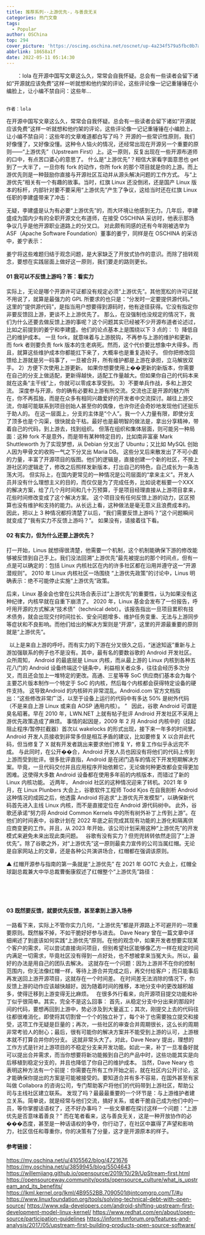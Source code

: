 ```yaml
---
title: 推荐系列--上游优先-，与善良无关
categories: 热门文章
tags:
  - Popular
author: OSChina
top: 294
cover_picture: 'https://oscimg.oschina.net/oscnet/up-4a234f579a5fbc0b7a5dc537ff25ca1c57b.png'
abbrlink: 18658a1f
date: 2022-05-11 05:14:30
---
```


&emsp;&emsp;：lola 在开源中国写文章这么久，常常会自我怀疑。总会有一些读者会留下诸如“开源就应该免费”这样一听就想和他约架的评论，这些评论像一记记重锤锤在小编脸上，让小编不禁自问：这些年...
<!-- more -->

                                                                                                                                                                                        作者：lola 
 
在开源中国写文章这么久，常常会自我怀疑。总会有一些读者会留下诸如“开源就应该免费”这样一听就想和他约架的评论，这些评论像一记记重锤锤在小编脸上，让小编不禁自问：这些年的文章难道都白写了吗？ 
开源的一些常识性原则，我们好像懂了，又好像没懂。这种令人恼火的情况，还经常出现在开源另一个重要的原则——“上游优先”（Upstream First）上。这一原则，反复出现在一些开源布道师的口中，有点苦口婆心的意思了。 
什么是“上游优先”？相信大家看字面意思也 get 到了一大半了，一旦你有 fork 的动作，你所 fork 的那个项目就是你的上游。而上游优先则是一种鼓励你直接与开源社区互动并从源头解决问题的工作方式。 
与“上游优先”相关有一个有趣的故事。当时，红旗 Linux 还没倒闭，还是国产 Linux 版本的标杆，内部针对要不要采用“上游优先”产生了争议，这给当时还在红旗 Linux 任职的李建盛带来了冲击： 
 
无疑，李建盛是认为有必要“上游优先”的，而大环境让他感到无力。几年后，李建盛成为国内少有的全职开源文化布道师，在接受 OSCHINA 采访时，他表示那场争议几乎是他开源职业道路上的分叉口。 
对此颇有同感的还有今年刚被选举为 ASF（Apache Software Foundation）董事的姜宁，同样是在 OSCHINA 的采访中，姜宁表示： 
 
姜宁将这些难题归结于观念问题，是大家缺乏了开放式协作的意识。而除了扭转观念，要想在实践层面上做好这一原则，我们要走的路则更长。 
  
 
#### 01 我可以不反馈上游吗？答：看实力 
实际上，无论是哪个开源许可证都没有规定必须“上游优先”。其他宽松的许可证就不用说了，就算是最强力的 GPL 所要求的也只是：“分发时一定要提供源代码。” 
这里的“提供源代码”，是指当用户想要得到源码时，他有途径获得。它没有指定你非要反馈回上游，更谈不上上游优先了。 
那么，在没强制也没规定的情况下，我们为什么还要去做反馈上游的事呢？这个问题其实已经被不少开源布道者论述过，比如之前提到的姜宁和李建盛。他们的论点基本上是围绕以下 3 点的： 
1）降低自己的维护成本。 
一旦 fork，就意味着与上游脱钩，不再参与上游的维护和更新，而 fork 者则要负责 fork 版本的生老病死。然而，这个代价要比想象中大得多。而且，就算这些维护成本你都能扛下来了，大概率也是重复造轮子。 
但你把修改回馈给上游就是另一码事了，一旦被合并，所有维护都是上游在承担，立马解放双手。 
2）方便下次使用上游更新。 
如果你想要使用上��更新的新版本，你需要在自己的分支上做适配，更新得越快，适配工作量越大。但如果你自己的代码本来就在这条“主干线”上，你就可以零成本享受到。 
3）不要单兵作战，多和上游交流。 
深度参与开源，你的确有必要和上游有所交流。交流也正是开源的魅力所在，你不再孤独，而是在众多有相同兴趣爱好的开发者中交流探讨。越往上游交流，你越可能联系到项目创始人甚至你的偶像，也许你还会奇妙地发现他们还挺乐于助人的。 
在这一层面上，分支的主体是“个人”。我一个人力量有限，即使分支了顶多也是个沟渠，很快就会干枯。最好也是最明智的做法是，拿出分享精神，带着自己的代码，到上游去，找到组织。 
但落在组织和集体层面，则可能另一种局面：这种 fork 不是意外，而是带有某种特定目的，比如南非富豪 Mark Shuttleworth 为了实现梦想，从 Debian 分叉出了 Ubuntu；又比如 MySQL 创始人因为甲骨文的收购一气之下分叉出 Maria DB。 
这些分叉后来散发出了不可小觑的力量，丰富了开源项目的版图。他们的逻辑是，直接创建一个新的社区，不按上游社区的逻辑走了，修改之后照样发新版本，打出自己的特色，自己成长为一条浩荡大河。 
但实际上，在国内更常见的一种情况是公司层面的“拿来主义”。开发人员并没有什么理想主义的目的，而仅仅是为了完成任务，比如说老板要一个XXX的解决方案，给了几个月时间和几十万预算，于是项目经理直接从上游项目拿来，花些时间修改变成了这个解决方案。 
这个项目没有任何反馈上游的动力，区区预算也没有维护和支持的能力。从长远上看，这种做法是毫无意义且浪费成本的。 
因此，把以上 3 种情况都捋清楚了以后，“我们需要反馈上游吗？”这个问题瞬间就变成了“我有实力不反馈上游吗？”。 
如果没有，请接着往下看。 
  
 
#### 02 有实力，但为什么还要上游优先？ 
 
打一开始，Linus 就想得很清楚，他需要一个机制，这个机制能确保下游的修改能够被反馈到自己手上。我们没法回溯“上游优先”最先被提出的那个时间点，但有一点是可以确定的：包括 Linux 内核社区在内的许多社区都在沿用并遵守这一“开源潜规则”。 
2010 年 Linux 内核社区一场围绕 “上游优先政策”的讨论中，Linus 明确表示：绝不可能停止实施“上游优先”政策。 
 
后来，Linux 基金会也曾在公共场合表示过“上游优先”的重要性，认为如果没有这种纪律，内核早就在自重下崩溃了。 
2020 年，Linux 基金会发布了一份报告，呼吁用开源的方式解决“技术债”（technical debt）。该报告指出一旦项目累积有技术债务，就会出现交付时间拉长、安全问题增多、维护任务变重、无法与上游同步等症状和不良影响。而他们给出的解决方案则是“开源”，这里的开源最重要的原则就是“上游优先”。 
 
  
以上是来自上游的呼吁。而有实力的下游在分叉很久之后，“迷途知返”重新与上游加强联系的例子也不是没有。其中，最有名的要数谷歌的 Android 开发社区。 
众所周知， Android 的最底层是 Linux 内核，而从最上游的 Linux 内核到各种五花八门的 Android 设备终端这个链条中，利益相关者众多，往往会经历多次分叉，而且还会加上一堆特定的更改。高通、三星等等 SoC 供应商们基本会为每个主要芯片版本制作一个特定于 SoC 的内核，然后每个内核都会获得特定设备的硬件支持。 
这导致Android 的内核碎片非常混乱。Android.com 官方文档指出：“这些修改非常广泛，以至于设备上运行的代码中有多达 50% 是树外代码（不是来自上游 Linux 或来自 AOSP 通用内核）。 ” 
  
因此，谷歌 Android 可谓是臭名昭著。早在 2010 年，LWN.NET 上就有帖子批评 Android 开发社区不采用上游优先政策造成了麻烦。 
事情的起因是，2009 年 2 月 Android 内核中的（挂起阻止程序/暂停拦截器）首次以 wakelocks 的形式出现，接下来一年多的时间里，Android 开发人员接收到非常多但是相互矛盾的建议，比如要修复 X 以合并此代码，但当修复了 X 就有开发者跳出来要求他们修复 Y，修复工作似乎永远完不成。 
与此同时，在公开��合，Android 开发人员也因没有将他们的代码上传到上游而受到批评。很多批评直指，Android 是在闭门造车的情况下开发短期解决方案。毕竟，一旦代码交付并且应用程序开始依赖它，无论做何种更改都会变得更加困难。这使得大多数 Android 设备都在使用多年前的内核版本，而错过了新的 Linux 内核功能。 
近两年， Android 社区的这种情况迎来了转机。2021 年 9 月，在 Linux Plunbers 大会上，谷歌软件工程师 Todd Kjos 在自我剖析 Android 这种情况的成因之后，他透露 Android 将追求“上游优先开发模型”，以确保新代码首先进入主线 Linux 内核，而不是直接定位在 Android 源代码树中。 
此外，谷歌还承诺“努力将 Android Common Kernels 中的所有树外补丁上传到上游”。在他们的时间表中，谷歌计划在 2022 年底之前完成其现有功能的上游化和隔离供应商变更的工作。并且，从 2023 年开始，该公司计划采用这种“上游优先”的开发模式来避免未来出现此类问题。 
  
谷歌有没有实力？但兜兜转转依然走回了“上游优先”。除了谷歌之外，对“上游优先”这一原则最卖力宣传的公司当属红帽。无论是自家网站上的文章，还是各种公共演讲场合，红帽都在强调该原则。 
 
▲ 红帽开源参与指南的第一条就是“上游优先” 
在 2021 年 GOTC 大会上，红帽全球副总裁兼大中华总裁曹衡康叙述了红帽整个“上游优先”路径： 
 
  
 
  
 
#### 03 既然要反馈，就要优先反馈，甚至拿到上游入场券 
一路看下来，实际上不管你实力几何，“上游优先”都是开源路上不可避开的一项重要原则。既然躲不掉，不如干脆好好参与进去。 
Dave Neary 曾在一篇文章中详细阐述了到底该如何实践“上游优先”原则。在他的观念中，如果开发者想要实现某个客户的需求，可以尝试直接询问项目，但别希望社区能够像乙方一样在规定时间内满足一切需求，毕竟社区没有得到一点好处，也不想被拿来当冤大头。所以，最好的办法是用自己的团队去解决。 
这就存在一个问题：因为上游并不在你的控制范围内，你无法像红帽一样，等待上游合并完成之后，再交付给客户；而只能事后再发送回上游开源项目，这就存在一个时间差。 
在时间差无法消除的情况下，你反馈上游的动作应该越快越好。因为随着时间的推移，本地分支中的更改越积越多，使得迁移到上游变得无比麻烦。 
  
在很多外行看来，向开源项目提交功能和补丁似乎很简单。其实，完全不是这么回事： 
首先，从稳定分支中分出来的那段时间的代码，要想再回到上游中，势必涉及到大量返工；其次，刚提交上去的代码往往都很难消化，即使将其切割曾一个个的独立补丁，每个补丁也需要独立提交和接受，这项工作无疑是巨量的；再次，一些社区的审查合并周期很长，这么长的周期非常考验人的耐心；最后，很有可能你的解决方案并不能受到上游的认可，上游根本就不打算合并你的分支。 
这就非常头大了。对此，Dave Neary 提出，理想的工作方式是针对上游项目的不稳定分支来开发功能。如此一来，补丁一旦准备好就可以提出合并需求，而当你想要将新功能搬到自己的产品中时，这些功能其实是向后移植到稳定分支的，并且也降低了你自己的维护成本。 
当然，Dave Neary 也表明这种方法有一个前提：你需要在所有工作开始之前，就在社区内公开讨论，这才能确保你提出的方案是可能被接受的。要知道合并有多不容易，在国外甚至有家叫做 Collabora 的咨询公司，专门帮助客户将他们的代码带到上游社区，帮助公司与主线社区建立联系。 
发现了吗？最最最重要的一个环节是：与上游维护者建立关系。简单说，就是经常与他们交流，搞好关系，或者干脆自己成为他们中的一员，等你掌握话语权了，还不好办事吗？ 
一些文章都在探讨这样一个问题：“上游优先是否意味着善良？” 而在笔者看来，这与善良无关，这是一种开放协作的必���态度，甚至是一种话语权的争夺，你行动了，在社区中赢得了声望和影响力，社区信任和尊重你，你的决策有了分量，这才是开源原本的样子。 
  
 
#### 参考链接： 
https://my.oschina.net/u/4105562/blog/4721676 
https://my.oschina.net/u/3859945/blog/5504643 
https://willemjiang.github.io/opensource/2019/10/29/UpStream-first.html 
https://opensourceway.community/posts/opensource_culture/what_is_upstream_and_its_benefits/ 
https://lkml.kernel.org/lkml/4B9552BB.7090501@intcomgrp.com/T/#u 
https://www.linuxfoundation.org/tools/solving-technical-debt-with-open-source/ 
https://www.xda-developers.com/android-shifting-upstream-first-development-model-linux-kernel/ 
https://www.redhat.com/en/about/open-source/participation-guidelines 
https://inform.tmforum.org/features-and-analysis/2017/05/upstream-first-building-products-open-source-software/
                                        